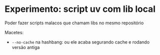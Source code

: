 # Experimento: script uv com lib local

Poder fazer scripts malacos que chamam libs no mesmo repositório

Macetes:
- `--no-cache` na hashbang: ou ele acaba segurando cache e rodando versão antiga 
